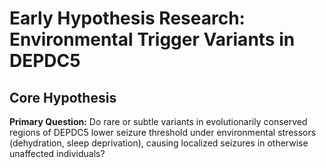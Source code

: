# Early Hypothesis Research: Environmental Trigger Variants in DEPDC5

## Core Hypothesis

**Primary Question:** Do rare or subtle variants in evolutionarily conserved regions of DEPDC5 lower seizure threshold under environmental stressors (dehydration, sleep deprivation), causing localized seizures in otherwise unaffected individuals?